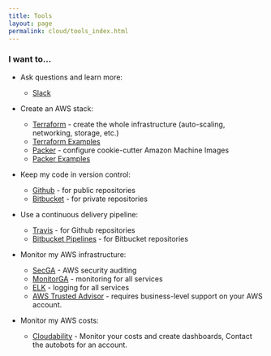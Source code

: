 ```yaml
---
title: Tools
layout: page
permalink: cloud/tools_index.html
---
```


### I want to...

* Ask questions and learn more:
  * [Slack](https://geoscience-australia.slack.com/signup)

* Create an AWS stack:
  * [Terraform](https://terraform.io) - create the whole infrastructure (auto-scaling, networking, storage, etc.)
  * [Terraform Examples](https://bitbucket.org/account/user/geoscienceaustralia/projects/TF)
  * [Packer](https://packer.io) - configure cookie-cutter Amazon Machine Images
  * [Packer Examples](https://bitbucket.org/account/user/geoscienceaustralia/projects/TF)

* Keep my code in version control:
  * [Github](https://github.com/GeoscienceAustralia) - for public repositories
  * [Bitbucket](https://bitbucket.org/geoscienceaustralia) - for private repositories

* Use a continuous delivery pipeline:
  * [Travis](https://travis-ci.org) - for Github repositories
  * [Bitbucket Pipelines](https://bitbucket.org/product/features/pipelines) - for Bitbucket repositories

* Monitor my AWS infrastructure:
  * [SecGA](https://sec.gadevs.ga) - AWS security auditing
  * [MonitorGA](https://monitor.gadevs.ga) - monitoring for all services
  * [ELK](https://github.com/GeoscienceAustralia/metrics) - logging for all services
  * [AWS Trusted Advisor](https://aws.amazon.com/premiumsupport/trustedadvisor/) - requires business-level support on your AWS account.

* Monitor my AWS costs:
  * [Cloudability](https://cloudability.com) - Monitor your costs and create dashboards, Contact the autobots for an account.
